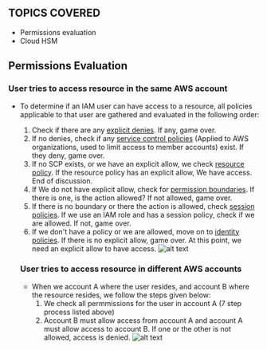 ## TOPICS COVERED
- Permissions evaluation
- Cloud HSM

## Permissions Evaluation
### User tries to access resource in the same AWS account
- To determine if an IAM user can have access to a resource, all policies applicable to that user are gathered and evaluated in the following order:
    1. Check if there are any <ins>explicit denies</ins>. If any, game over.
    2. If no denies, check if any <ins>service control policies</ins> (Applied to AWS organizations, used to limit access to member accounts) exist. If they deny, game over. 
    3. If no SCP exists, or we have an explicit allow, we check <ins>resource policy</ins>. If the resource policy has an explicit allow, We have access. End of discussion.
    4. If We do not have explicit allow, check for <ins> permission boundaries</ins>. If there is one, is the action allowed? If not allowed, game over.
    5. If there is no boundary or there the action is allowed, check <ins>session policies</ins>. If we use an IAM role and has a session policy, check if we are allowed. If not, game over. 
    6. If we don't have a policy or we are allowed, move on to <ins>identity policies</ins>. If there is no explicit allow, game over. At this point, we need an explicit allow to have access. 
    ![alt text](<Screenshots/Screenshot 2024-05-31 at 2.00.07 PM.png>)

    ### User tries to access resource in different AWS accounts
    - When we account A where the user resides, and account B where the resource resides, we follow the steps given below:
        1. We check all permmissions for the user in account A (7 step process listed above)
        2. Account B must allow access from account A and account A must allow access to account B. If one or the other is not allowed, access is denied. 
        ![alt text](<Screenshots/Screenshot 2024-05-31 at 2.03.48 PM.png>)